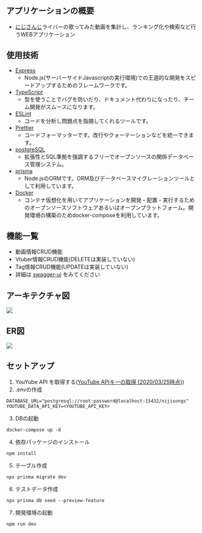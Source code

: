 ## アプリケーションの概要
- [にじさんじ](https://www.nijisanji.jp/members)ライバーの歌ってみた動画を集計し、ランキング化や検索など行うWEBアプリケーション
## 使用技術
- [Express](https://expressjs.com/ja/)
   - Node.js(サーバーサイドJavascriptの実行環境)での王道的な開発をスピードアップするためのフレームワークです。
- [TypeScript](https://www.typescriptlang.org/)
   - 型を使うことでバグを防いだり、ドキュメント代わりになったり、チーム開発がスムースになります。
- [ESLint](https://eslint.org/)
   - コードを分析し問題点を指摘してくれるツールです。
- [Prettier](https://prettier.io/)
   - コードフォーマッターです。改行やクォーテーションなどを統一できます。
- [postgreSQL](https://www.postgresql.org/)
   - 拡張性とSQL準拠を強調するフリーでオープンソースの関係データベース管理システム。
- [prisma](https://www.prisma.io/)
   - Node.jsのORMです。ORM及びデータベースマイグレーションツールとして利用しています。
- [Docker](https://www.docker.com/)
   - コンテナ仮想化を用いてアプリケーションを開発・配置・実行するためのオープンソースソフトウェアあるいはオープンプラットフォーム。開発環境の構築のためdocker-composeを利用しています。
## 機能一覧
- 動画情報CRUD機能
- Vtuber情報CRUD機能(DELETEは実装していない)
- Tag情報CRUD機能(UPDATEは実装していない)
- 詳細は [swagger-ui](https://storage.googleapis.com/nijisongs-swagger/dist/index.html) をみてください
## アーキテクチャ図
![](https://storage.googleapis.com/vtuber_image/niji-songs-architecture.png)
## ER図
![](https://storage.googleapis.com/vtuber_image/prisma-erd.svg)
## セットアップ
1. YouYube API を取得する([YouTube APIキーの取得 (2020/03/25時点)](https://qiita.com/iroiro_bot/items/1016a6a439dfb8d21eca))
2. .envの作成
```
DATABASE_URL="postgresql://root:password@localhost:15432/nijisongs"
YOUTUBE_DATA_API_KEY=<YOUTUBE_API_KEY>
```
3. DBの起動
```
docker-compose up -d
```
4. 依存パッケージのインストール
```
npm install
```
5. テーブル作成
```
npx prisma migrate dev
```
6. テストデータ作成
```
npx prisma db seed --preview-feature
```
7. 開発環境の起動
```
npm run dev
```

